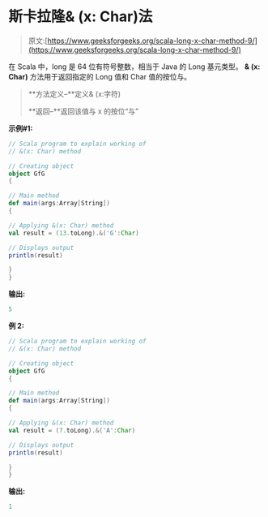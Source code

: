 # 斯卡拉隆& (x: Char)法

> 原文:[https://www.geeksforgeeks.org/scala-long-x-char-method-9/](https://www.geeksforgeeks.org/scala-long-x-char-method-9/)

在 Scala 中，long 是 64 位有符号整数，相当于 Java 的 Long 基元类型。 **& (x: Char)** 方法用于返回指定的 Long 值和 Char 值的按位与。

> **方法定义–**定义& (x:字符)
> 
> **返回–**返回该值与 x 的按位“与”

**示例#1:**

```scala
// Scala program to explain working of
// &(x: Char) method

// Creating object
object GfG
{ 

// Main method
def main(args:Array[String])
{

// Applying &(x: Char) method 
val result = (13.toLong).&('G':Char)

// Displays output
println(result)

}
} 
```

**输出:**

```scala
5
```

**例 2:**

```scala
// Scala program to explain working of
// &(x: Char) method

// Creating object
object GfG
{ 

// Main method
def main(args:Array[String])
{

// Applying &(x: Char) method 
val result = (7.toLong).&('A':Char)

// Displays output
println(result)

}
} 
```

**输出:**

```scala
1
```